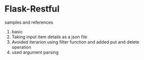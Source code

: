 # Flask-Restful
samples and references
1. basic
2. Taking input item details as a json file 
3. Avoided iterarion using filter function and added put and delete operation
4. used argument parsing

